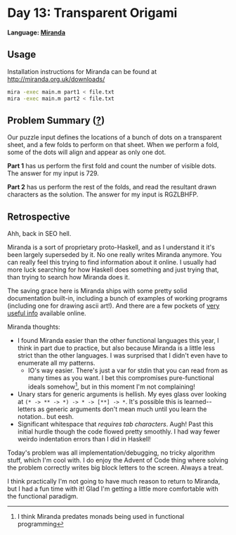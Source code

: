 # Day 13: Transparent Origami

**Language: [Miranda](http://miranda.org.uk)**

## Usage

Installation instructions for Miranda can be found at http://miranda.org.uk/downloads/

```bash
mira -exec main.m part1 < file.txt
mira -exec main.m part2 < file.txt
```

## Problem Summary ([?](https://adventofcode.com/2021/day/13))

Our puzzle input defines the locations of a bunch of dots on a transparent sheet, and a few folds to perform on that sheet.
When we perform a fold, some of the dots will align and appear as only one dot.

**Part 1** has us perform the first fold and count the number of visible dots.
The answer for my input is 729.

**Part 2** has us perform the rest of the folds, and read the resultant drawn characters as the solution.
The answer for my input is RGZLBHFP.

## Retrospective

Ahh, back in SEO hell.

Miranda is a sort of proprietary proto-Haskell, and as I understand it it's been largely superseded by it.
No one really writes Miranda anymore.
You can really feel this trying to find information about it online.
I usually had more luck searching for how Haskell does something and just trying that, than trying to search how Miranda does it.

The saving grace here is Miranda ships with some pretty solid documentation built-in, including a bunch of examples of working programs (including one for drawing ascii art!).
And there are a few pockets of [very useful info](https://github.com/garrett-may/miranda-documentation/blob/master/standard_environment/standard_environment.md) available online.

Miranda thoughts:
- I found Miranda easier than the other functional languages this year, I think in part due to practice, but also because Miranda is a little less strict than the other languages. I was surprised that I didn't even have to enumerate all my patterns.
  - IO's way easier.
    There's just a var for stdin that you can read from as many times as you want.
    I bet this compromises pure-functional ideals somehow[^monad], but in this moment I'm not complaining!
- Unary stars for generic arguments is hellish.
  My eyes glass over looking at `(* -> ** -> *) -> * -> [**] -> *`.
  It's possible this is learned--letters as generic arguments don't mean much until you learn the notation.. but eesh.
- Significant whitespace that _requires tab characters_. Augh!
  Past this initial hurdle though the code flowed pretty smoothly.
  I had way fewer weirdo indentation errors than I did in Haskell!

Today's problem was all implementation/debugging, no tricky algorithm stuff, which I'm cool with.
I do enjoy the Advent of Code thing where solving the problem correctly writes big block letters to the screen.
Always a treat.

I think practically I'm not going to have much reason to return to Miranda, but I had a fun time with it!
Glad I'm getting a little more comfortable with the functional paradigm.

[^monad]: I think Miranda predates monads being used in functional programming
